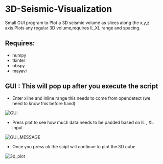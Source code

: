 # 3D-Seismic-Visualization #
Small GUI program to Plot a 3D seismic volume as slices along the x,y,z axis.Plots any regular 3D volume,requires IL,XL range and spacing.

## Requires: ##
* numpy
* tkinter
* obspy
* mayavi
  
## GUI : This will pop up after you execute the script ##



* Enter xline and inline range this needs to come from opendetect (we need to know this before hand)

![GUI](https://raw.githubusercontent.com/pydev1988/3D-Seismic-Visualization/master/3d_plot_GUI.jpeg)

* Press plot to see how much data needs to be padded based on IL , XL input

![GUI_MESSAGE](https://raw.githubusercontent.com/pydev1988/3D-Seismic-Visualization/master/3d_plot_GUI_message.jpeg)

* Once you press ok the scipt will continue to plot the 3D cube 

![3d_plot](https://raw.githubusercontent.com/pydev1988/3D-Seismic-Visualization/master/3D_volume_plot.png)



